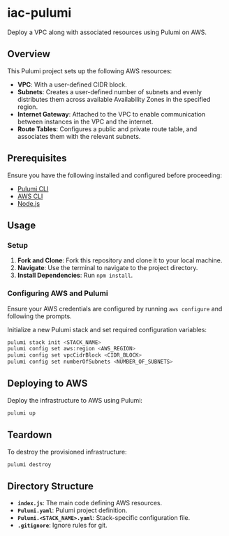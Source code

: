 # iac-pulumi

Deploy a VPC along with associated resources using Pulumi on AWS.

## Overview

This Pulumi project sets up the following AWS resources:

- **VPC**: With a user-defined CIDR block.
- **Subnets**: Creates a user-defined number of subnets and evenly distributes them across available Availability Zones in the specified region.
- **Internet Gateway**: Attached to the VPC to enable communication between instances in the VPC and the internet.
- **Route Tables**: Configures a public and private route table, and associates them with the relevant subnets.

## Prerequisites

Ensure you have the following installed and configured before proceeding:

- [Pulumi CLI](https://www.pulumi.com/docs/get-started/install/)
- [AWS CLI](https://aws.amazon.com/cli/)
- [Node.js](https://nodejs.org/en/download/)

## Usage

### Setup

1. **Fork and Clone**: Fork this repository and clone it to your local machine.
2. **Navigate**: Use the terminal to navigate to the project directory.
3. **Install Dependencies**: Run `npm install`.

### Configuring AWS and Pulumi

Ensure your AWS credentials are configured by running `aws configure` and following the prompts.

Initialize a new Pulumi stack and set required configuration variables:
```sh
pulumi stack init <STACK_NAME>
pulumi config set aws:region <AWS_REGION>
pulumi config set vpcCidrBlock <CIDR_BLOCK>
pulumi config set numberOfSubnets <NUMBER_OF_SUBNETS>
```

## Deploying to AWS

Deploy the infrastructure to AWS using Pulumi:

```sh
pulumi up
```
## Teardown

To destroy the provisioned infrastructure:

```sh
pulumi destroy
```

## Directory Structure

- **`index.js`**: The main code defining AWS resources.
- **`Pulumi.yaml`**: Pulumi project definition.
- **`Pulumi.<STACK_NAME>.yaml`**: Stack-specific configuration file.
- **`.gitignore`**: Ignore rules for git.

